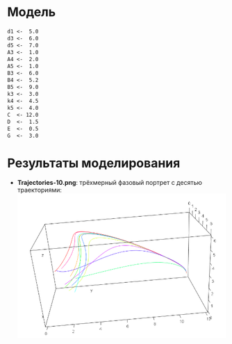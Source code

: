 # Модель #
	d1 <-  5.0
	d3 <-  6.0
	d5 <-  7.0
	A3 <-  1.0
	A4 <-  2.0
	A5 <-  1.0
	B3 <-  6.0
	B4 <-  5.2
	B5 <-  9.0
	k3 <-  3.0
	k4 <-  4.5
	k5 <-  4.0
	C  <- 12.0
	D  <-  1.5
	E  <-  0.5
	G  <-  3.0

# Результаты моделирования #

- **Trajectories-10.png**: трёхмерный фазовый портрет с десятью траекториями:  
![Trajectories-10.png](Trajectories-10.png)